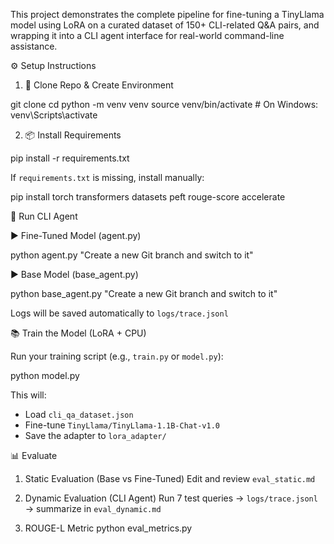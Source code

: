 This project demonstrates the complete pipeline for fine-tuning a TinyLlama model using LoRA on a curated dataset of 150+ CLI-related Q&A pairs, and wrapping it into a CLI agent interface for real-world command-line assistance.

⚙️ Setup Instructions

1. 🔁 Clone Repo & Create Environment

git clone <your-private-repo-link>
cd <project-folder>
python -m venv venv
source venv/bin/activate # On Windows: venv\Scripts\activate

2. 📦 Install Requirements

pip install -r requirements.txt

If `requirements.txt` is missing, install manually:

pip install torch transformers datasets peft rouge-score accelerate

🧠 Run CLI Agent

▶️ Fine-Tuned Model (agent.py)

python agent.py "Create a new Git branch and switch to it"

▶️ Base Model (base_agent.py)

python base_agent.py "Create a new Git branch and switch to it"

Logs will be saved automatically to `logs/trace.jsonl`

📚 Train the Model (LoRA + CPU)

Run your training script (e.g., `train.py` or `model.py`):

python model.py

This will:

- Load `cli_qa_dataset.json`
- Fine-tune `TinyLlama/TinyLlama-1.1B-Chat-v1.0`
- Save the adapter to `lora_adapter/`

📊 Evaluate

1. Static Evaluation (Base vs Fine-Tuned)
   Edit and review `eval_static.md`

2. Dynamic Evaluation (CLI Agent)
   Run 7 test queries → `logs/trace.jsonl` → summarize in `eval_dynamic.md`

3. ROUGE-L Metric
   python eval_metrics.py
